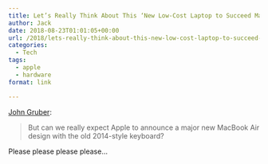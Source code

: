 ```yaml
---
title: Let’s Really Think About This ‘New Low-Cost Laptop to Succeed MacBook Air’ Thing
author: Jack
date: 2018-08-23T01:01:05+00:00
url: /2018/lets-really-think-about-this-new-low-cost-laptop-to-succeed-macbook-air-thing/
categories:
  - Tech
tags:
  - apple
  - hardware
format: link

---
```

<a href="https://daringfireball.net/2018/08/new_low-cost_laptop_to_succeed_macbook_air" class="u-like-of" rel="like-of">John Gruber</a>:

> But can we really expect Apple to announce a major new MacBook Air design with the old 2014-style keyboard? 

Please please please please&#8230;
